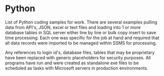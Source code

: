 # Python
List of Python coding samples for work.
There are several examples pulling data from API's, JSON, excel or text files and loading into 1 or more database tables in SQL server either line by line or bulk copy insert to save time processing.  Each one was specific for the job at hand and required that all data records were imported to be managed within SSMS for processing.

Any references to login id's, database files, tables that may be proprietary have been replaced with generic placeholders for security purposes.  All programs have run and were created as standalone exe files to be scheduled as tasks with Microsoft servers in production environments.
